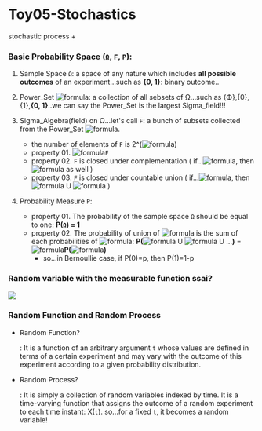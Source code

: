 # Toy05-Stochastics
stochastic process + 


### Basic Probability Space (`Ω`, `F`, `P`): 
1. Sample Space `Ω`: a space of any nature which includes **all possible outcomes** of an experiment...such as **{0, 1}**: binary outcome..
2. Power_Set ![formula](https://render.githubusercontent.com/render/math?math=2^\Omega): a collection of all sebsets of Ω...such as {Φ},{0},{1},**{0, 1}**..we can say the Power_Set is the largest Sigma_field!!!
3. Sigma_Algebra(field) on Ω...let's call `F`: a bunch of subsets collected from the Power_Set ![formula](https://render.githubusercontent.com/render/math?math=2^\Omega).
   - the number of elements of `F` is 2^(![formula](https://render.githubusercontent.com/render/math?math=2^\Omega))
   - property 01. ![formula](https://render.githubusercontent.com/render/math?math=\Omega\in)`F`
   - property 02. `F` is closed under complementation ( if...![formula](https://render.githubusercontent.com/render/math?math=\Lambda\in\F), then ![formula](https://render.githubusercontent.com/render/math?math=\Lambda^c\in\F) as well )
   - property 03. `F` is closed under countable union ( if...![formula](https://render.githubusercontent.com/render/math?math=\Lambda_{1},\Lambda_{2}\in\F), then ![formula](https://render.githubusercontent.com/render/math?math=\Lambda_{1}) U ![formula](https://render.githubusercontent.com/render/math?math=\Lambda_{2}\in\F) ) 
 
4. Probability Measure `Ρ`:  
   - property 01. The probability of the sample space `Ω` should be equal to one: **P(`Ω`) = 1** 
   - property 02. The probability of union of ![formula](https://render.githubusercontent.com/render/math?math=\Lambda_{1},\Lambda_{2},..) is the sum of each probabilities of  ![formula](https://render.githubusercontent.com/render/math?math=\Lambda_{i}): **P(**![formula](https://render.githubusercontent.com/render/math?math=\Lambda_{1}) U ![formula](https://render.githubusercontent.com/render/math?math=\Lambda_{2}) U ...**)** = ![formula](https://render.githubusercontent.com/render/math?math=\Sigma)**P(**![formula](https://render.githubusercontent.com/render/math?math=\Lambda_{i})**)**
     - so...in Bernoullie case, if P(0)=p, then P(1)=1-p

### Random variable with the measurable function ssai? 
<img src="https://user-images.githubusercontent.com/31917400/90989160-6291e000-e590-11ea-9f72-ef7645c65a18.jpg" />

### Random Function and Random Process
- Random Function?

  : It is a function of an arbitrary argument `t` whose values are defined in terms of a certain experiment and may vary with the outcome of this experiment according to a given probability distribution. 
- Random Process?

  : It is simply a collection of random variables indexed by time. It is a time-varying function that assigns the outcome of a random experiment to each time instant: X(`t`). so...for a fixed `t`, it becomes a random variable! 












































































